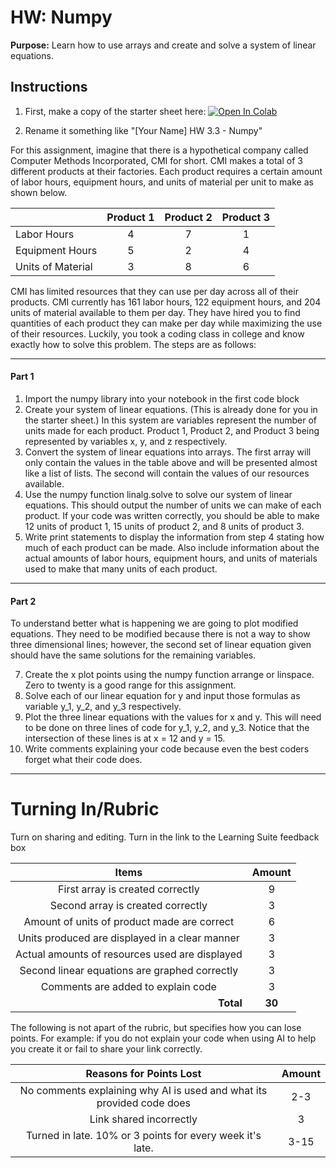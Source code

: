 # HW: Numpy

**Purpose:** Learn how to use arrays and create and solve a system of linear equations.

## Instructions

1. First, make a copy of the starter sheet here: <a href="https://colab.research.google.com/github/byu-cce270/content/blob/main/docs/unit3/02_numpy%5BYour_Name%5D_HW_3_3_Numpy.ipynb" target="_blank"><img src="https://colab.research.google.com/assets/colab-badge.svg" alt="Open In Colab"/></a>

2. Rename it something like "[Your Name] HW 3.3 - Numpy"

For this assignment, imagine that there is a hypothetical company called Computer Methods Incorporated, CMI for short. CMI makes a total of 3 different products at their factories. Each product requires a certain amount of labor hours, equipment hours, and units of material per unit to make as shown below.

|                   | Product 1 | Product 2 | Product 3 |
|-------------------|:---------:|:---------:|:---------:|
| Labor Hours       |     4     |     7     |     1     |
| Equipment Hours   |     5     |     2     |     4     |
| Units of Material |     3     |     8     |     6     |

CMI has limited resources that they can use per day across all of their products. CMI currently has 161 labor hours, 122 equipment hours, and 204 units of material available to them per day. They have hired you to find quantities of each product they can make per day while maximizing the use of their resources. Luckily, you took a coding class in college and know exactly how to solve this problem. The steps are as follows:

---

#### Part 1
 
1. Import the numpy library into your notebook in the first code block
2. Create your system of linear equations. (This is already done for you in the starter sheet.) In this system are variables represent the number of units made for each product. Product 1, Product 2, and Product 3 being represented by variables x, y, and z respectively.
3. Convert the system of linear equations into arrays. The first array will only contain the values in the table above and will be presented almost like a list of lists. The second will contain the values of our resources available.
4. Use the numpy function linalg.solve to solve our system of linear equations. This should output the number of units we can make of each product. If your code was written correctly, you should be able to make 12 units of product 1, 15 units of product 2, and 8 units of product 3.
5. Write print statements to display the information from step 4 stating how much of each product can be made. Also include information about the actual amounts of labor hours, equipment hours, and units of materials used to make that many units of each product.

---

#### Part 2

To understand better what is happening we are going to plot modified equations. They need to be modified because there is not a way to show three dimensional lines; however, the second set of linear equation given should have the same solutions for the remaining variables.

7. Create the x plot points using the numpy function arrange or linspace. Zero to twenty is a good range for this assignment.
8. Solve each of our linear equation for y and input those formulas as variable y_1, y_2, and y_3 respectively.
9. Plot the three linear equations with the values for x and y. This will need to be done on three lines of code for y_1, y_2, and y_3. Notice that the intersection of these lines is at x = 12 and y = 15.
10. Write comments explaining your code because even the best coders forget what their code does.

---

# Turning In/Rubric

Turn on sharing and editing. Turn in the link to the Learning Suite feedback box

|                **Items**                       | **Amount** |  
|:----------------------------------------------:|:----------:|
|        First array is created correctly        |     9      |
|       Second array is created correctly        |     3      |
|  Amount of units of product made are correct   |     6      |
| Units produced are displayed in a clear manner |     3      |
| Actual amounts of resources used are displayed |     3      |
| Second linear equations are graphed correctly  |     3      |
|       Comments are added to explain code       |     3      |
| <div style="text-align: right">**Total**</div> |   **30**   |


The following is not apart of the rubric, but specifies how you can lose points. For example: if you do not explain your code when using AI to help you create it or fail to share your link correctly.


|                      **Reasons for Points Lost**                      | **Amount** |  
|:---------------------------------------------------------------------:|:----------:|
| No comments explaining why AI is used and what its provided code does |    2-3     |
|                        Link shared incorrectly                        |     3      |
|       Turned in late. 10% or 3 points for every week it's late.       |    3-15    |





